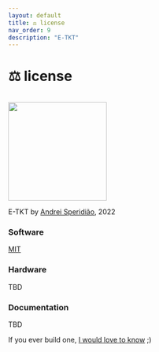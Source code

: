 ```yaml
---
layout: default
title: ⚖️ license
nav_order: 9
description: "E-TKT"
---
```


# ⚖️ **license**

<br>
<a href="https://certification.oshwa.org/br000010.html" target="_blank"><img width="200px" src="https://user-images.githubusercontent.com/15098003/191094349-1365897e-3fb5-4a83-951e-a10630c27bd5.png"></a>

E-TKT by [Andrei Speridião](https://github.com/andreisperid/), 2022

### Software
[MIT](https://github.com/andreisperid/E-TKT/blob/main/LICENSE)

### Hardware
TBD

### Documentation
TBD



If you ever build one, [I would love to know](mailto:hi@andrei.cc) ;)
